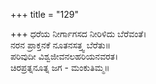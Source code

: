 +++
title = "129"

+++
ಧರೆಯ ನೀರ್ಗಾಗಸದ ನೀರಿಳಿದು ಬೆರೆವಂತೆ।  
ನರನ ಪ್ರಾಕ್ತನಕೆ ನೂತನಸತ್ತ್ವ ಬೆರೆತು॥  
ಪರಿವುದೀ ವಿಶ್ವಜೀವನಲಹರಿಯನವರತ।  
ಚಿರಪ್ರತ್ನನೂತ್ನ ಜಗ - ಮಂಕುತಿಮ್ಮ॥  
